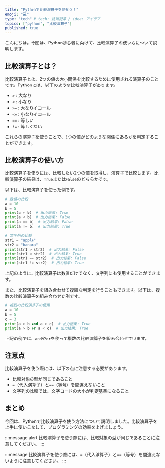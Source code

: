 ```yaml
---
title: "Pythonで比較演算子を使おう！"
emoji: "💻"
type: "tech" # tech: 技術記事 / idea: アイデア
topics: ["python", "比較演算子"]
published: true
---
```


こんにちは。今回は、Python初心者に向けて、比較演算子の使い方について説明します。

## 比較演算子とは？

比較演算子とは、2つの値の大小関係を比較するために使用される演算子のことです。Pythonには、以下のような比較演算子があります。

- `>` : 大なり
- `<` : 小なり
- `>=` : 大なりイコール
- `<=` : 小なりイコール
- `==` : 等しい
- `!=` : 等しくない

これらの演算子を使うことで、2つの値がどのような関係にあるかを判定することができます。

## 比較演算子の使い方

比較演算子を使うには、比較したい2つの値を取得し、演算子で比較します。比較演算子の結果は、`True`または`False`のどちらかです。

以下は、比較演算子を使った例です。

```python
# 数値の比較
a = 10
b = 5
print(a > b)  # 出力結果: True
print(a < b)  # 出力結果: False
print(a == b)  # 出力結果: False
print(a != b)  # 出力結果: True

# 文字列の比較
str1 = "apple"
str2 = "banana"
print(str1 > str2)  # 出力結果: False
print(str1 < str2)  # 出力結果: True
print(str1 == str2)  # 出力結果: False
print(str1 != str2)  # 出力結果: True
```

上記のように、比較演算子は数値だけでなく、文字列にも使用することができます。

また、比較演算子を組み合わせて複雑な判定を行うこともできます。以下は、複数の比較演算子を組み合わせた例です。

```python
# 複数の比較演算子の使用
a = 10
b = 5
c = 3
print(a > b and a > c)  # 出力結果: True
print(a > b or a < c)  # 出力結果: True
```

上記の例では、`and`や`or`を使って複数の比較演算子を組み合わせています。

## 注意点

比較演算子を使う際には、以下の点に注意する必要があります。

- 比較対象の型が同じであること
- `=`（代入演算子）と`==`（等号）を間違えないこと
- 文字列の比較では、文字コードの大小が判定基準になること

## まとめ

今回は、Pythonで比較演算子を使う方法について説明しました。比較演算子を上手に使いこなして、プログラミングの効率を上げましょう。

:::message alert
比較演算子を使う際には、比較対象の型が同じであることに注意してください。
:::

:::message
比較演算子を使う際には、`=`（代入演算子）と`==`（等号）を間違えないように注意してください。
:::
